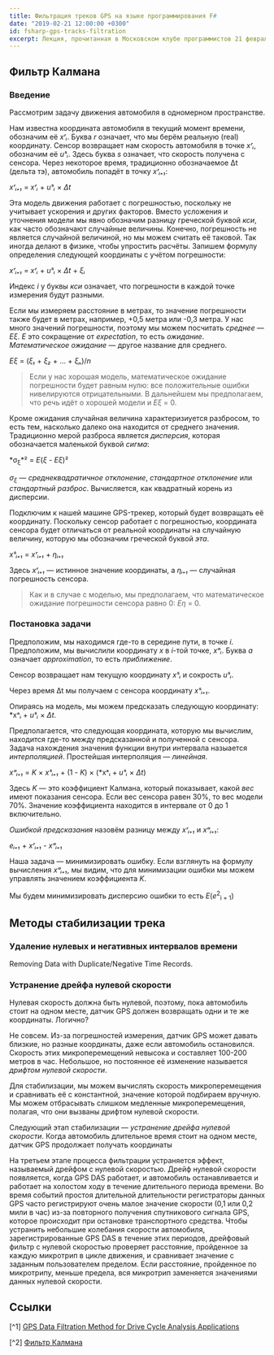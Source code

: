 ```yaml
---
title: Фильтрация треков GPS на языке программирования F#
date: "2019-02-21 12:00:00 +0300"
id: fsharp-gps-tracks-filtration
excerpt: Лекция, прочитанная в Московском клубе программистов 21 февраля 2019 года.
---
```


## Фильтр Калмана

### Введение

Рассмотрим задачу движения автомобиля в одномерном пространстве.

Нам известна координата автомобиля в текущий момент времени, обозначим её *xʳᵢ*. Буква *r* означает, что мы берём реальную (real) координату. Сенсор возвращает нам скорость автомобиля в точке *xʳᵢ*, обозначим её *uˢᵢ*. Здесь буква *s* означает, что скорость получена с сенсора. Через некоторое время, традиционно обозначаемое Δt (дельта тэ), автомобиль попадёт в точку *xʳᵢ₊₁*:

*xʳᵢ₊₁* = *xʳᵢ* + *uˢᵢ* × *Δt*

Эта модель движения работает с погрешностью, поскольку не учитывает ускорения и других факторов. Вместо усложения и уточнения модели мы явно обозначим разницу греческой буквой *кси*, как часто обозначают случайные величины. Конечно, погрешность не является случайной величиной, но мы можем считать её таковой. Так иногда делают в физике, чтобы упростить расчёты. Запишем формулу определения следующей координаты с учётом погрешности:

*xʳᵢ₊₁* = *xʳᵢ* + *uˢᵢ* × *Δt* + *ξᵢ*

Индекс *i* у буквы *кси* означает, что погрешности в каждой точке измерения будут разными.

Если мы измеряем расстояние в метрах, то значение погрешности также будет в метрах, например, +0,5 метра или -0,3 метра. У нас много значений погрешности, поэтому мы можем посчитать *среднее*&nbsp;&mdash; *Eξ*. *E* это сокращение от *expectation*, то есть *ожидание*. *Математическое ожидание*&nbsp;&mdash; другое название для среднего.

*Eξ* = (*ξ₁* + *ξ₂* + ... + *ξₙ*)/*n*

> Если у нас хорошая модель, математическое ожидание погрешности будет равным нулю: все положительные ошибки нивелируются отрицательными. В дальнейшем мы предполагаем, что речь идёт о хорошей модели и *Eξ* = 0.

Кроме ожидания случайная величина характеризиуется разбросом, то есть тем, насколько далеко она находится от среднего значения. Традиционно мерой разброса является *дисперсия*, которая обозначается маленькой буквой *сигма*:

*σ<sub>ξ</sub>*² = *E*(*ξ* - *Eξ*)²

*σ<sub>ξ</sub>*&nbsp;&mdash; *среднеквадратичное отклонение*, *стандартное отклонение* или *стандартный разброс*. Вычисляется, как квадратный корень из дисперсии.

Подключим к нашей машине GPS-трекер, который будет возвращать её координату. Поскольку сенсор работает с погрешностью, координата сенсора будет отличаться от реальной координаты на случайную величину, которую мы обозначим греческой буквой *эта*.

*xˢᵢ₊₁* = *xʳᵢ₊₁* + *ηᵢ₊₁*

Здесь *xʳᵢ₊₁*&nbsp;&mdash; истинное значение координаты, а *ηᵢ₊₁*&nbsp;&mdash; случайная погрешность сенсора.

> Как и в случае с моделью, мы предполагаем, что математическое ожидание погрешности сенсора равно 0: *Eη* = 0.

### Постановка задачи

Предположим, мы находимся где-то в середине пути, в точке *i*. Предположим, мы вычислили координату *x* в *i*-той точке, *xᵃᵢ*.
Буква *a* означает *approximation*, то есть *приближение*.

Сенсор возвращает нам текущую координату *xˢᵢ* и сокрость *uˢᵢ*.

Через время Δt мы получаем с сенсора координату *xˢᵢ₊₁*.

Опираясь на модель, мы можем предсказать следующую координату: *xᵃᵢ + *uˢᵢ* × *Δt*.

Предполагается, что следующая координата, которую мы вычислим, находится где-то между предсказанной и полученной с сенсора. Задача нахождения значения функции внутри интервала назыается *интерполяцией*. Простейшая интерполяция&nbsp;&mdash; *линейная*.

*xᵃᵢ₊₁* = *K* × *xˢᵢ₊₁* + (1 - *K*) × (*xᵃᵢ + *uˢᵢ* × *Δt*)

Здесь *K*&nbsp;&mdash; это коэффициент Калмана, который показывает, какой *вес* имеют показания сенсора. Если вес сенсора равен 30%, то вес модели 70%. Значение коэффициента находится в интервале от 0 до 1 включительно.

*Ошибкой предсказания* назовём разницу между *xʳᵢ₊₁* и *xᵃᵢ₊₁*:

*eᵢ₊₁* + *xʳᵢ₊₁* - *xᵃᵢ₊₁*

Наша задача&nbsp;&mdash; минимизировать ошибку. Если взглянуть на формулу вычисления *xᵃᵢ₊₁*, мы видим, что для минимизации ошибки мы можем управлять значением коэффициента *K*.

Мы будем минимизировать дисперсию ошибки то есть *E*(*e*<sup>2</sup><sub>i + 1</sub>)

## Методы стабилизации трека

### Удаление нулевых и негативных интервалов времени

Removing Data with Duplicate/Negative Time Records.

### Устранение дрейфа нулевой скорости

Нулевая скорость должна быть нулевой, поэтому, пока автомобиль стоит на одном месте, датчик GPS должен возвращать одни и те же координаты. Логично?

Не совсем. Из-за погрешностей измерения, датчик GPS может давать близкие, но разные координаты, даже если автомобиль остановился. Скорость этих микроперемещений невысока и составляет 100-200 метров в час. Небольшое, но постоянное её изменение называется *дрифтом нулевой скорости*.

Для стабилизации, мы можем вычислять скорость микроперемещения и сравнивать её с константной, значение которой подбираем вручную. Мы можем отбрасывать слишком медленные микроперемещения, полагая, что они вызваны дрифтом нулевой скорости.

Следующий этап стабилизации&nbsp;&mdash; *устранение дрейфа нулевой скорости*. Когда автомобиль длительное время стоит на одном месте, датчик GPS продолжает получать координаты

На третьем этапе процесса фильтрации устраняется эффект, называемый дрейфом с нулевой скоростью. Дрейф нулевой скорости появляется, когда GPS DAS работает, и автомобиль останавливается и работает на холостом ходу в течение длительного периода времени. Во время событий простоя длительной длительности регистраторы данных GPS часто регистрируют очень малое значение скорости (0,1 или 0,2 мили в час) из-за повторного получения спутникового сигнала GPS, которое происходит при остановке транспортного средства. Чтобы устранить небольшие колебания скорости автомобиля, зарегистрированные GPS DAS в течение этих периодов, дрейфовый фильтр с нулевой скоростью проверяет расстояние, пройденное за каждую микротрип в цикле движения, и сравнивает значение с заданным пользователем пределом. Если расстояние, пройденное по микротрипу, меньше предела, вся микротрип заменяется значениями данных нулевой скорости.

## Ссылки

[^1] [GPS Data Filtration Method for Drive Cycle Analysis Applications](https://pdfs.semanticscholar.org/3bc3/3f0902565a19a016762ab07ace62a7ca0261.pdf)

[^2] [Фильтр Калмана](https://habr.com/ru/post/166693/)
